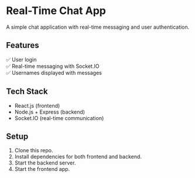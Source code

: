 # Real-Time Chat App

A simple chat application with real-time messaging and user authentication.

## Features
✅ User login  
✅ Real-time messaging with Socket.IO  
✅ Usernames displayed with messages  

## Tech Stack
- React.js (frontend)
- Node.js + Express (backend)
- Socket.IO (real-time communication)

## Setup
1. Clone this repo.
2. Install dependencies for both frontend and backend.
3. Start the backend server.
4. Start the frontend app.
